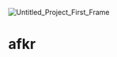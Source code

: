 ![Untitled_Project_First_Frame](https://user-images.githubusercontent.com/49110560/130147471-0382c6ab-6b1f-4ae4-b393-a44fddad2254.png)
# afkr
